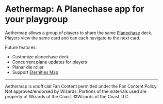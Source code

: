 # Aethermap: A Planechase app for your playgroup

Aethermap allows a group of players to share the same [Planechase](https://mtg.fandom.com/wiki/Planechase_%28format%29) deck.
Players view the same card and can each navigate to the next card.

Future features:
* Customize planechase deck
* Concurrent plane updates for players
* Planar die roller
* Support [Eternities Map](https://magic.wizards.com/en/articles/archive/feature/eternities-map-2010-07-19-0)

---

Aethermap is unofficial Fan Content permitted under the Fan Content Policy.
Not approved/endorsed by Wizards.
Portions of the materials used are property of Wizards of the Coast.
©Wizards of the Coast LLC.
